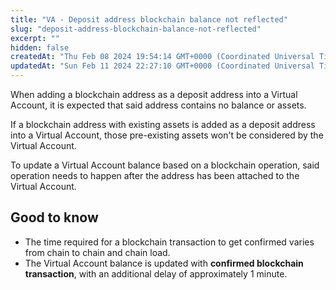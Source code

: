 ```yaml
---
title: "VA - Deposit address blockchain balance not reflected"
slug: "deposit-address-blockchain-balance-not-reflected"
excerpt: ""
hidden: false
createdAt: "Thu Feb 08 2024 19:54:14 GMT+0000 (Coordinated Universal Time)"
updatedAt: "Sun Feb 11 2024 22:27:10 GMT+0000 (Coordinated Universal Time)"
---
```

When adding a blockchain address as a deposit address into a Virtual Account, it is expected that said address contains no balance or assets.

If a blockchain address with existing assets is added as a deposit address into a Virtual Account, those pre-existing assets won't be considered by the Virtual Account.

To update a Virtual Account balance based on a blockchain operation, said operation needs to happen after the address has been attached to the Virtual Account.

## Good to know

- The time required for a blockchain transaction to get confirmed varies from chain to chain and chain load.
- The Virtual Account balance is updated with **confirmed blockchain transaction**, with an additional delay of approximately 1 minute.
